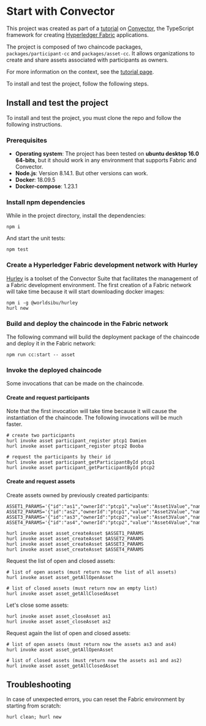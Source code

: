 # Start with Convector
This project was created as part of a [tutorial](https://medium.com/@aboubakarkoita/develop-a-hyperledger-fabric-application-with-convector-suite-1a2fa8f01011) on [Convector](https://github.com/hyperledger-labs/convector), the TypeScript framework for creating [Hyperledger Fabric](https://www.hyperledger.org/projects/fabric) applications.

The project is composed of two chaincode packages, `packages/participant-cc` and `packages/asset-cc`. It allows organizations to create and share assets associated with participants as owners.

For more information on the context, see the [tutorial page](https://medium.com/@aboubakarkoita/develop-a-hyperledger-fabric-application-with-convector-suite-1a2fa8f01011).

To install and test the project, follow the following steps.

## Install and test the project
To install and test the project, you must clone the repo and follow the following instructions.

### Prerequisites
* **Operating system**: The project has been tested on **ubuntu desktop 16.0 64-bits**, but it should work in any environment that supports Fabric and Convector.
* **Node.js**: Version 8.14.1. But other versions can work.
* **Docker**: 18.09.5
* **Docker-compose**: 1.23.1

### Install npm dependencies
While in the project directory, install the dependencies:
```
npm i
```
And start the unit tests:
```
npm test
```
### Create a Hyperledger Fabric development network with Hurley
[Hurley](https://github.com/worldsibu/hurley) is a toolset  of the Convector Suite that facilitates the management of a Fabric development environment. The first creation of a Fabric network will take time because it will start downloading docker images:
```
npm i -g @worldsibu/hurley
hurl new
```
### Build and deploy the chaincode in the Fabric network
The following command will build the deployment package of the chaincode and deploy it in the Fabric network:
```
npm run cc:start -- asset
```
### Invoke the deployed chaincode
Some invocations that can be made on the chaincode.
#### Create and request participants 
Note that the first invocation will take time because it will cause the instantiation of the chaincode. The following invocations will be much faster.
```
# create two participants
hurl invoke asset participant_register ptcp1 Damien
hurl invoke asset participant_register ptcp2 Booba

# request the participants by their id
hurl invoke asset participant_getParticipantById ptcp1
hurl invoke asset participant_getParticipantById ptcp2
```
#### Create and request assets
Create assets owned by previously created participants:
```
ASSET1_PARAMS='{"id":"as1","ownerId":"ptcp1","value":"Asset1Value","name":"Asset1Name"}'
ASSET2_PARAMS='{"id":"as2","ownerId":"ptcp1","value":"Asset2Value","name":"Asset2Name"}'
ASSET3_PARAMS='{"id":"as3","ownerId":"ptcp2","value":"Asset3Value","name":"Asset3Name"}'
ASSET4_PARAMS='{"id":"as4","ownerId":"ptcp2","value":"Asset4Value","name":"Asset4Name"}'

hurl invoke asset asset_createAsset $ASSET1_PARAMS
hurl invoke asset asset_createAsset $ASSET2_PARAMS
hurl invoke asset asset_createAsset $ASSET3_PARAMS
hurl invoke asset asset_createAsset $ASSET4_PARAMS
```

Request the list of open and closed assets:
```
# list of open assets (must return now the list of all assets)
hurl invoke asset asset_getAllOpenAsset

# list of closed assets (must return now an empty list)
hurl invoke asset asset_getAllClosedAsset
```
Let's close some assets:
```
hurl invoke asset asset_closeAsset as1
hurl invoke asset asset_closeAsset as2
``` 

Request again the list of open and closed assets:
```
# list of open assets (must return now the assets as3 and as4)
hurl invoke asset asset_getAllOpenAsset

# list of closed assets (must return now the assets as1 and as2)
hurl invoke asset asset_getAllClosedAsset
```

## Troubleshooting
In case of unexpected errors, you can reset the Fabric environment by starting from scratch:
```
hurl clean; hurl new
``` 

